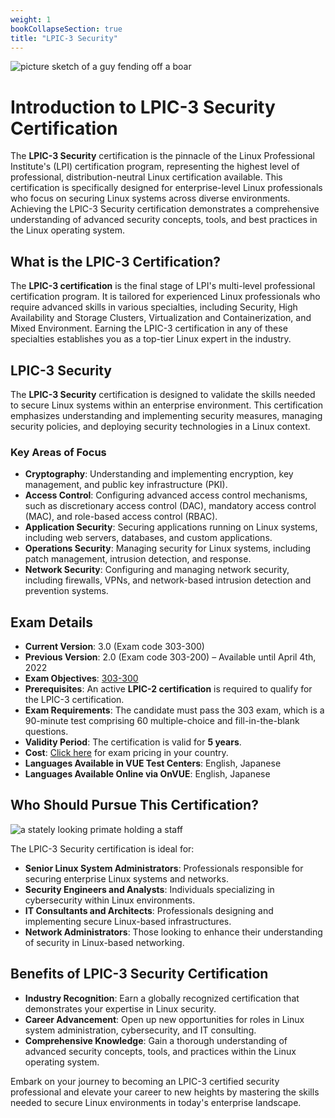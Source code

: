 ```yaml
---
weight: 1
bookCollapseSection: true
title: "LPIC-3 Security"
---
```

![picture sketch of a guy fending off a boar](/linux-defense-selinux.png)

# Introduction to LPIC-3 Security Certification

The **LPIC-3 Security** certification is the pinnacle of the Linux Professional Institute's (LPI) certification program, representing the highest level of professional, distribution-neutral Linux certification available. This certification is specifically designed for enterprise-level Linux professionals who focus on securing Linux systems across diverse environments. Achieving the LPIC-3 Security certification demonstrates a comprehensive understanding of advanced security concepts, tools, and best practices in the Linux operating system.

## What is the LPIC-3 Certification?

The **LPIC-3 certification** is the final stage of LPI's multi-level professional certification program. It is tailored for experienced Linux professionals who require advanced skills in various specialties, including Security, High Availability and Storage Clusters, Virtualization and Containerization, and Mixed Environment. Earning the LPIC-3 certification in any of these specialties establishes you as a top-tier Linux expert in the industry.

## LPIC-3 Security

The **LPIC-3 Security** certification is designed to validate the skills needed to secure Linux systems within an enterprise environment. This certification emphasizes understanding and implementing security measures, managing security policies, and deploying security technologies in a Linux context.

### Key Areas of Focus

- **Cryptography**: Understanding and implementing encryption, key management, and public key infrastructure (PKI).
- **Access Control**: Configuring advanced access control mechanisms, such as discretionary access control (DAC), mandatory access control (MAC), and role-based access control (RBAC).
- **Application Security**: Securing applications running on Linux systems, including web servers, databases, and custom applications.
- **Operations Security**: Managing security for Linux systems, including patch management, intrusion detection, and response.
- **Network Security**: Configuring and managing network security, including firewalls, VPNs, and network-based intrusion detection and prevention systems.

## Exam Details

- **Current Version**: 3.0 (Exam code 303-300)
- **Previous Version**: 2.0 (Exam code 303-200) – Available until April 4th, 2022
- **Exam Objectives**: [303-300](https://www.lpi.org/our-certifications/lpic-3-303-security)
- **Prerequisites**: An active **LPIC-2 certification** is required to qualify for the LPIC-3 certification.
- **Exam Requirements**: The candidate must pass the 303 exam, which is a 90-minute test comprising 60 multiple-choice and fill-in-the-blank questions.
- **Validity Period**: The certification is valid for **5 years**.
- **Cost**: [Click here](https://www.lpi.org/certification/exam-pricing) for exam pricing in your country.
- **Languages Available in VUE Test Centers**: English, Japanese
- **Languages Available Online via OnVUE**: English, Japanese

## Who Should Pursue This Certification?

![a stately looking primate holding a staff](/linux-chaos-monkey-software.png)

The LPIC-3 Security certification is ideal for:

- **Senior Linux System Administrators**: Professionals responsible for securing enterprise Linux systems and networks.
- **Security Engineers and Analysts**: Individuals specializing in cybersecurity within Linux environments.
- **IT Consultants and Architects**: Professionals designing and implementing secure Linux-based infrastructures.
- **Network Administrators**: Those looking to enhance their understanding of security in Linux-based networking.

## Benefits of LPIC-3 Security Certification

- **Industry Recognition**: Earn a globally recognized certification that demonstrates your expertise in Linux security.
- **Career Advancement**: Open up new opportunities for roles in Linux system administration, cybersecurity, and IT consulting.
- **Comprehensive Knowledge**: Gain a thorough understanding of advanced security concepts, tools, and practices within the Linux operating system.

Embark on your journey to becoming an LPIC-3 certified security professional and elevate your career to new heights by mastering the skills needed to secure Linux environments in today's enterprise landscape.

